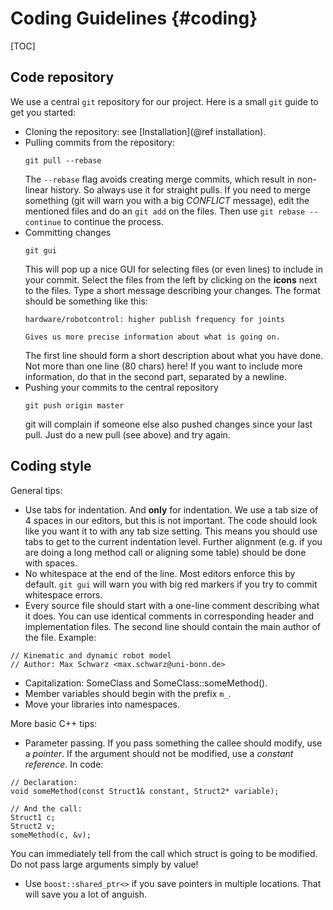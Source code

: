 Coding Guidelines  {#coding}
=================

[TOC]

Code repository
---------------

We use a central `git` repository for our project. Here is a small `git`
guide to get you started:

* Cloning the repository: see [Installation](@ref installation).
* Pulling commits from the repository:
  ~~~~{.sh}
  git pull --rebase
  ~~~~
  The `--rebase` flag avoids creating merge commits, which result in non-linear
  history. So always use it for straight pulls.
  If you need to merge something (git will warn you with a big *CONFLICT*
  message), edit the mentioned files and do an `git add` on the files. Then
  use `git rebase --continue` to continue the process.
* Committing changes
  ~~~~{.sh}
  git gui
  ~~~~
  This will pop up a nice GUI for selecting files (or even lines) to include
  in your commit. Select the files from the left by clicking on the **icons**
  next to the files.
  Type a short message describing your changes. The format should be something
  like this:
  ~~~~{.sh}
  hardware/robotcontrol: higher publish frequency for joints
  
  Gives us more precise information about what is going on.
  ~~~~
  The first line should form a short description about what you have done.
  Not more than one line (80 chars) here! If you want to include more
  information, do that in the second part, separated by a newline.
* Pushing your commits to the central repository
  ~~~~{.sh}
  git push origin master
  ~~~~
  git will complain if someone else also pushed changes since your last pull.
  Just do a new pull (see above) and try again.

Coding style
------------
General tips:

* Use tabs for indentation. And **only** for indentation. We use a tab size of 4
  spaces in our editors, but this is not important. The code should look
  like you want it to with any tab size setting. This means you should use
  tabs to get to the current indentation level. Further alignment (e.g. if you
  are doing a long method call or aligning some table) should be done with
  spaces.
* No whitespace at the end of the line. Most editors enforce this by default.
  `git gui` will warn you with big red markers if you try to commit whitespace
  errors.
* Every source file should start with a one-line comment describing what it
  does. You can use identical comments in corresponding header and
  implementation files. The second line should contain the main author of the
  file.
  Example:
~~~~{.h}
// Kinematic and dynamic robot model
// Author: Max Schwarz <max.schwarz@uni-bonn.de>
~~~~

* Capitalization: SomeClass and SomeClass::someMethod().
* Member variables should begin with the prefix `m_`.
* Move your libraries into namespaces.

More basic C++ tips:

* Parameter passing. If you pass something the callee should modify, use a
  *pointer*. If the argument should not be modified, use a *constant reference*.
  In code:
~~~~{.cpp}
// Declaration:
void someMethod(const Struct1& constant, Struct2* variable);

// And the call:
Struct1 c;
Struct2 v;
someMethod(c, &v);
~~~~
  You can immediately tell from the call which struct is going to be modified.
  Do not pass large arguments simply by value!
* Use `boost::shared_ptr<>` if you save pointers in multiple locations. That
  will save you a lot of anguish.
